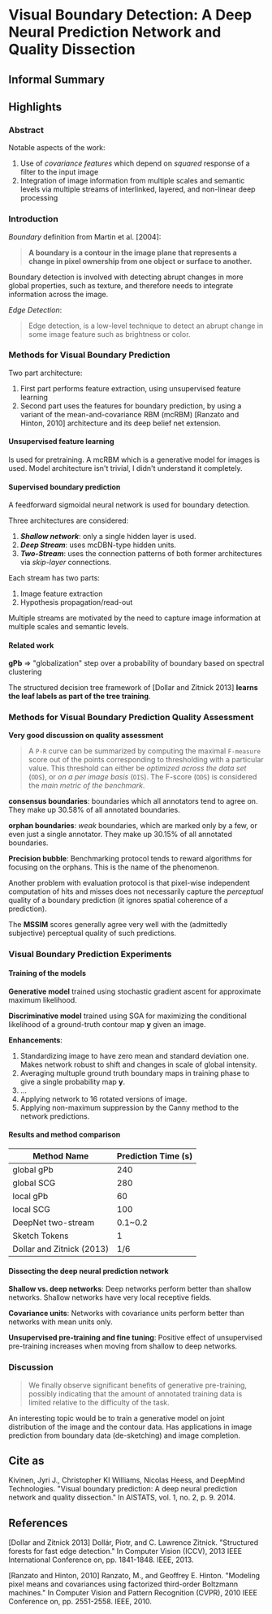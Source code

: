 # Visual Boundary Detection: A Deep Neural Prediction Network and Quality Dissection

## Informal Summary

## Highlights

### Abstract
Notable aspects of the work:
1. Use of _covariance features_ which depend on _squared_ response of a filter to the input image
2. Integration of image information from multiple scales and semantic levels via multiple streams of interlinked, layered, and non-linear deep processing


### Introduction
_Boundary_ definition from Martin et al. [2004]:

>  **A boundary is a contour in the image plane that represents a change in pixel ownership from one object or surface to another.**

Boundary detection is involved with detecting abrupt changes in more global properties, such as texture, and therefore needs to integrate information across the image.

_Edge Detection_:
> Edge detection, is a low-level technique to detect an abrupt change in some image feature such as brightness or color.

### Methods for Visual Boundary Prediction
Two part architecture:
1. First part performs feature extraction, using unsupervised feature learning
2. Second part uses the features for boundary prediction, by using a variant of the mean-and-covariance RBM (mcRBM) [Ranzato and Hinton, 2010] architecture and its deep belief net extension.


#### Unsupervised feature learning
Is used for pretraining. A mcRBM which is a generative model for images is used. Model architecture isn't trivial, I didn't understand it completely.


#### Supervised boundary prediction
A feedforward sigmoidal neural network is used for boundary detection.

Three architectures are considered:
1. **_Shallow network_**: only a single hidden layer is used.
2. **_Deep Stream_**: uses mcDBN-type hidden units.
3. **_Two-Stream_**: uses the connection patterns of both former architectures via _skip-layer_ connections.

Each stream has two parts:
1. Image feature extraction
2. Hypothesis propagation/read-out

Multiple streams are motivated by the need to capture image information at multiple scales and semantic levels.

#### Related work
**gPb** => "globalization" step over a probability of boundary based on spectral clustering

The structured decision tree framework of [Dollar and Zitnick 2013] **learns the leaf labels as part of the tree training**.


### Methods for Visual Boundary Prediction Quality Assessment
**Very good discussion on quality assessment**

> A `P-R` curve can be summarized by computing the maximal `F-measure` score out of the points corresponding to thresholding with a particular value. This threshold can either be _optimized across the data set_ (`ODS`), or _on a per image basis_ (`OIS`). The F-score (`ODS`) is considered the _main metric of the benchmark_.

**consensus boundaries**: boundaries which all annotators tend to agree on. They make up 30.58% of all annotated boundaries.

**orphan boundaries**: _weak_ boundaries, which are marked only by a few, or even just a single annotator. They make up 30.15% of all annotated boundaries.


**Precision bubble**: Benchmarking protocol tends to reward algorithms for focusing on the orphans. This is the name of the phenomenon.

Another problem with evaluation protocol is that pixel-wise independent computation of hits and misses does not necessarily capture the _perceptual_ quality of a boundary prediction (it ignores spatial coherence of a prediction).


The **MSSIM** scores generally agree very well with the (admittedly subjective) perceptual quality of such predictions.

### Visual Boundary Prediction Experiments

#### Training of the models

**Generative model** trained using stochastic gradient ascent for approximate maximum likelihood.

**Discriminative model** trained using SGA for maximizing the conditional likelihood of a ground-truth contour map **y** given an image.

**Enhancements**:
1. Standardizing image to have zero mean and standard deviation one. Makes network robust to shift and changes in scale of global intensity.
2. Averaging multuple ground truth boundary maps in training phase to give a single probability map **y**.
3. ...
4. Applying network to 16 rotated versions of image.
5. Applying non-maximum suppression by the Canny method to the network predictions.

#### Results and method comparison

| Method Name               | Prediction Time (s) |
| ------------------------- | ------------------- |
| global gPb                | 240                 |
| global SCG                | 280                 |
| local gPb                 | 60                  |
| local SCG                 | 100                 |
| DeepNet two-stream        | 0.1~0.2             |
| Sketch Tokens             | 1                   |
| Dollar and Zitnick (2013) | 1/6                 |

#### Dissecting the deep neural prediction network

**Shallow vs. deep networks**: Deep networks perform better than shallow networks. Shallow networks have very local receptive fields.

**Covariance units**: Networks with covariance units perform better than networks with mean units only.

**Unsupervised pre-training and fine tuning**: Positive effect of unsupervised pre-training increases when moving from shallow to deep networks.

### Discussion
> We finally observe significant benefits of generative pre-training, possibly indicating that the amount of annotated training data is limited relative to the difficulty of the task.

An interesting topic would be to train a generative model on joint distribution of the image and the contour data. Has applications in image prediction from boundary data (de-sketching) and image completion.

## Cite as
Kivinen, Jyri J., Christopher KI Williams, Nicolas Heess, and DeepMind Technologies. "Visual boundary prediction: A deep neural prediction network and quality dissection." In AISTATS, vol. 1, no. 2, p. 9. 2014.


## References
[Dollar and Zitnick 2013] Dollár, Piotr, and C. Lawrence Zitnick. "Structured forests for fast edge detection." In Computer Vision (ICCV), 2013 IEEE International Conference on, pp. 1841-1848. IEEE, 2013.

[Ranzato and Hinton, 2010] Ranzato, M., and Geoffrey E. Hinton. "Modeling pixel means and covariances using factorized third-order Boltzmann machines." In Computer Vision and Pattern Recognition (CVPR), 2010 IEEE Conference on, pp. 2551-2558. IEEE, 2010.
